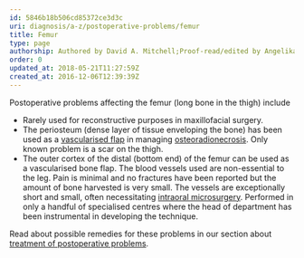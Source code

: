 ```yaml
---
id: 5846b18b506cd85372ce3d3c
uri: diagnosis/a-z/postoperative-problems/femur
title: Femur
type: page
authorship: Authored by David A. Mitchell;Proof-read/edited by Angelika Sebald
order: 0
updated_at: 2018-05-21T11:27:59Z
created_at: 2016-12-06T12:39:39Z
---
```


<p>Postoperative problems affecting the femur (long bone in the
    thigh) include</p>
<ul>
    <li>Rarely used for reconstructive purposes in maxillofacial
        surgery.</li>
    <li>The periosteum (dense layer of tissue enveloping the bone)
        has been used as a <a href="/treatment/surgery/reconstruction">vascularised flap</a>        in managing <a href="/diagnosis/a-z/necrosis/hard">osteoradionecrosis</a>.
        Only known problem is a scar on the thigh.</li>
    <li>The outer cortex of the distal (bottom end) of the femur
        can be used as a vascularised bone flap. The blood vessels
        used are non-essential to the leg. Pain is minimal and
        no fractures have been reported but the amount of bone
        harvested is very small. The vessels are exceptionally
        short and small, often necessitating <a href="/treatment/surgery/reconstruction">intraoral microsurgery</a>.
        Performed in only a handful of specialised centres where
        the head of department has been instrumental in developing
        the technique.</li>
</ul>
<aside>
    <p>Read about possible remedies for these problems in our section
        about <a href="/treatment/surgery/postoperative-problems">treatment of postoperative problems</a>.</p>
</aside>

